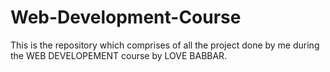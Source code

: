 # Web-Development-Course
This is the repository which comprises of all the project done by me during the WEB DEVELOPEMENT course by LOVE BABBAR. 
